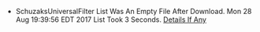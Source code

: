 * SchuzaksUniversalFilter List Was An Empty File After Download. Mon 28 Aug 19:39:56 EDT 2017
List Took 3 Seconds.
[Details If Any](https://github.com/deathbybandaid/piholeparser/blob/master/RecentRunLogs/parsingscripts/SchuzaksUniversalFilter.md)

